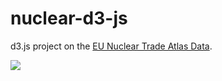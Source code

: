 # nuclear-d3-js

d3.js project on the [EU Nuclear Trade Atlas Data]([url](https://data.jrc.ec.europa.eu/dataset/f5c1233a-27df-4a2c-b48c-1c4a24590025)).

![](https://media.giphy.com/media/xM8JVtLuzFDnQiFfcG/giphy.gif)

